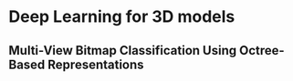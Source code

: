 # Deep Learning for 3D models

## Multi-View Bitmap Classification Using Octree-Based Representations
